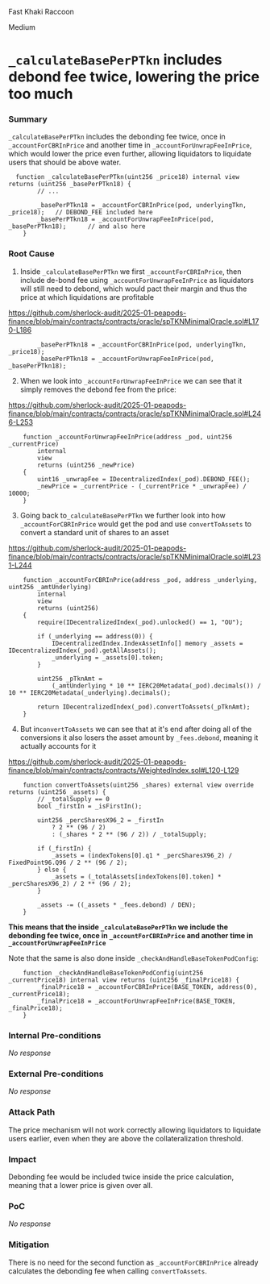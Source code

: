 Fast Khaki Raccoon

Medium

# `_calculateBasePerPTkn` includes debond fee twice, lowering the price too much

### Summary

`_calculateBasePerPTkn` includes the debonding fee twice, once in `_accountForCBRInPrice` and another time in `_accountForUnwrapFeeInPrice`, which would lower the price even further, allowing liquidators to liquidate users that should be above water.

```solidity
  function _calculateBasePerPTkn(uint256 _price18) internal view returns (uint256 _basePerPTkn18) {
        // ...

        _basePerPTkn18 = _accountForCBRInPrice(pod, underlyingTkn, _price18);   // DEBOND_FEE included here
        _basePerPTkn18 = _accountForUnwrapFeeInPrice(pod, _basePerPTkn18);      // and also here
    }
```

### Root Cause

1. Inside `_calculateBasePerPTkn` we first `_accountForCBRInPrice`, then include de-bond fee using `_accountForUnwrapFeeInPrice` as liquidators will still need to debond, which would pact their margin and thus the price at which liquidations are profitable

https://github.com/sherlock-audit/2025-01-peapods-finance/blob/main/contracts/contracts/oracle/spTKNMinimalOracle.sol#L170-L186
```solidity
        _basePerPTkn18 = _accountForCBRInPrice(pod, underlyingTkn, _price18);
        _basePerPTkn18 = _accountForUnwrapFeeInPrice(pod, _basePerPTkn18);
```

2. When we look into `_accountForUnwrapFeeInPrice` we can see that it simply removes the debond fee from the price:

https://github.com/sherlock-audit/2025-01-peapods-finance/blob/main/contracts/contracts/oracle/spTKNMinimalOracle.sol#L246-L253
```solidity
    function _accountForUnwrapFeeInPrice(address _pod, uint256 _currentPrice)
        internal
        view
        returns (uint256 _newPrice)
    {
        uint16 _unwrapFee = IDecentralizedIndex(_pod).DEBOND_FEE();
        _newPrice = _currentPrice - (_currentPrice * _unwrapFee) / 10000;
    }
```

3. Going back to`_calculateBasePerPTkn` we further look into how `_accountForCBRInPrice` would get the pod and use `convertToAssets` to convert a standard unit of shares to an asset

https://github.com/sherlock-audit/2025-01-peapods-finance/blob/main/contracts/contracts/oracle/spTKNMinimalOracle.sol#L231-L244
```solidity
    function _accountForCBRInPrice(address _pod, address _underlying, uint256 _amtUnderlying)
        internal
        view
        returns (uint256)
    {
        require(IDecentralizedIndex(_pod).unlocked() == 1, "OU");

        if (_underlying == address(0)) {
            IDecentralizedIndex.IndexAssetInfo[] memory _assets = IDecentralizedIndex(_pod).getAllAssets();
            _underlying = _assets[0].token;
        }

        uint256 _pTknAmt =
            (_amtUnderlying * 10 ** IERC20Metadata(_pod).decimals()) / 10 ** IERC20Metadata(_underlying).decimals();

        return IDecentralizedIndex(_pod).convertToAssets(_pTknAmt);
    }
```

4. But in`convertToAssets` we can see that at it's end after doing all of the conversions it also losers the asset amount by `_fees.debond`, meaning it actually accounts for it

https://github.com/sherlock-audit/2025-01-peapods-finance/blob/main/contracts/contracts/WeightedIndex.sol#L120-L129
```solidity
    function convertToAssets(uint256 _shares) external view override returns (uint256 _assets) {
        // _totalSupply == 0
        bool _firstIn = _isFirstIn();

        uint256 _percSharesX96_2 = _firstIn 
            ? 2 ** (96 / 2) 
            : (_shares * 2 ** (96 / 2)) / _totalSupply;

        if (_firstIn) {
            _assets = (indexTokens[0].q1 * _percSharesX96_2) / FixedPoint96.Q96 / 2 ** (96 / 2);
        } else {
            _assets = (_totalAssets[indexTokens[0].token] * _percSharesX96_2) / 2 ** (96 / 2);
        }

        _assets -= ((_assets * _fees.debond) / DEN);
    }
```


**This means that the inside `_calculateBasePerPTkn` we include the debonding fee twice, once in `_accountForCBRInPrice` and another time in `_accountForUnwrapFeeInPrice`**


Note that the same is also done inside `_checkAndHandleBaseTokenPodConfig`:

```solidity
    function _checkAndHandleBaseTokenPodConfig(uint256 _currentPrice18) internal view returns (uint256 _finalPrice18) {
        _finalPrice18 = _accountForCBRInPrice(BASE_TOKEN, address(0), _currentPrice18);
        _finalPrice18 = _accountForUnwrapFeeInPrice(BASE_TOKEN, _finalPrice18);
    }
```

### Internal Pre-conditions

_No response_

### External Pre-conditions

_No response_

### Attack Path

The price mechanism will not work correctly allowing liquidators to liquidate users earlier, even when they are above the collateralization threshold.

### Impact

Debonding fee would be included twice inside the price calculation, meaning that a lower price is given over all.

### PoC

_No response_

### Mitigation

There is no need for the second function as `_accountForCBRInPrice` already calculates the debonding fee when calling `convertToAssets`.